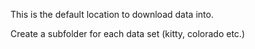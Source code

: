 This is the default location to download data into.

Create a subfolder for each data set (kitty, colorado etc.)